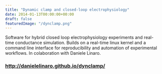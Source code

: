 ```yaml
---
title: "Dynamic clamp and closed-loop electrophysiology"
date: 2014-01-13T00:00:00+00:00
draft: false
featuredImage: "/dynclamp.png"
---
```


Software for hybrid closed loop electrophysiology experiments and real-time conductance simulation. Builds on a real-time linux kernel and a command line interface for reproducibility and automation of experimental workflows. In colaboration with Daniele Linaro.

### http://danielelinaro.github.io/dynclamp/

